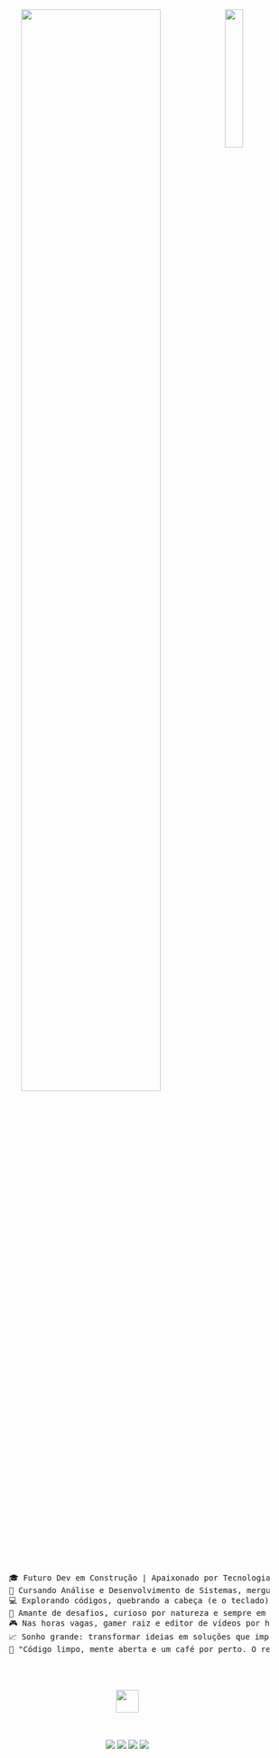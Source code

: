 <div align="center">
<img src="https://media.giphy.com/media/SWoSkN6DxTszqIKEqv/giphy.gif" width="25%" align="right" />
<img src="https://readme-typing-svg.demolab.com?font=Inconsolata&weight=500&size=50&duration=4000&pause=300&color=A7A459&center=true&vCenter=true&multiline=true&repeat=false&random=false&width=1300&height=140&lines=oi+Pessoal;" width="70%" />
<br><br>
<pre>
     🎓 Futuro Dev em Construção | Apaixonado por Tecnologia e Café ☕
     🚀 Cursando Análise e Desenvolvimento de Sistemas, mergulhado no universo da programação, banco de dados e soluções inteligentes.
     💻 Explorando códigos, quebrando a cabeça (e o teclado) com bugs e celebrando cada Hello World! como uma vitória!
     🔧 Amante de desafios, curioso por natureza e sempre em busca do próximo upgrade – seja na carreira ou na vida.
     🎮 Nas horas vagas, gamer raiz e editor de vídeos por hobby.
     📈 Sonho grande: transformar ideias em soluções que impactem o mundo!
     💬 "Código limpo, mente aberta e um café por perto. O resto a gente compila no caminho."

</pre>
<br><br>
<img src="https://raw.githubusercontent.com/innng/innng/master/assets/kyubey.gif" height="40" />
<br><br><br>
    
[![](https://img.shields.io/badge/linkedin-0a66c2)](http://linkedin.com/in/ingridrosselis)
[![](https://img.shields.io/badge/mastodon-6364ff)](https://tech.lgbt/@innng)
[![](https://img.shields.io/badge/osu!-ff66ab)](https://osu.ppy.sh/users/4606212)
[![](https://img.shields.io/badge/enka.network-69899c)](https://enka.network/u/Inng/1A4HU1/10000069/1985924/)
</div>


